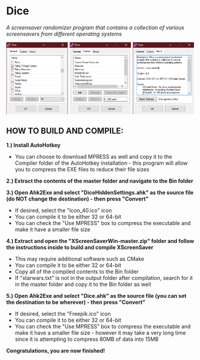 # Dice

<em>A screensaver randomizer program that contains a collection of various screensavers from different operating systems</em>

![Screenshot](/Screenshot.png)

<h2>HOW TO BUILD AND COMPILE:</h2>

<strong>1.) Install AutoHotkey</strong>
	<ul>
	<li>You can choose to download MPRESS as well and copy it to the Compiler folder of the AutoHotkey installation - this program will allow you to compress the EXE files to reduce their file sizes</li>
	</ul>

<strong>2.) Extract the contents of the master folder and navigate to the Bin folder</strong>

<strong>3.) Open Ahk2Exe and select "DiceHiddenSettings.ahk" as the source file (do NOT change the destination) - then press "Convert"</strong>
	<ul>
	<li>If desired, select the "Icon_40.ico" icon</li>
	<li>You can compile it to be either 32 or 64-bit</li>
	<li>You can check the "Use MPRESS" box to compress the executable and make it have a smaller file size</li>
	</ul>

<strong>4.) Extract and open the "XScreenSaverWin-master.zip" folder and follow the instructions inside to build and compile XScreenSaver</strong>
	<ul>
	<li>This may require additional software such as CMake</li>
	<li>You can compile it to be either 32 or 64-bit</li>
	<li>Copy all of the compiled contents to the Bin folder</li>
	<li>If "starwars.txt" is not in the output folder after compilation, search for it in the master folder and copy it to the Bin folder as well</li>
	</ul>

<strong>5.) Open Ahk2Exe and select "Dice.ahk" as the source file (you can set the destination to be wherever) - then press "Convert"</strong>
	<ul>
	<li>If desired, select the "Freepik.ico" icon</li>
	<li>You can compile it to be either 32 or 64-bit</li>
	<li>You can check the "Use MPRESS" box to compress the executable and make it have a smaller file size - however it may take a very long time since it is attempting to compress 80MB of data into 15MB</li>
	</ul>

<strong>Congratulations, you are now finished!</strong>
